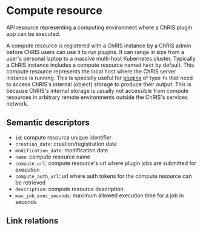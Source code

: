 # Compute resource

API resource representing a computing environment where a ChRIS plugin app can be 
executed.

A compute resource is registered with a ChRIS instance by a ChRIS admin before ChRIS 
users can use it to run plugins. It can range in size from a user's personal laptop to a 
massive multi-host Kubernetes cluster. Typically a ChRIS instance includes a compute 
resource named `host` by default. This compute resource represents the local host 
where the ChRIS server instance is running. This is specially useful for 
[plugins](plugin.md) of type `fs` that need to access ChRIS's internal (object) storage
to produce their output. This is because ChRIS's internal storage is usually not 
accessible from compute resources in arbitrary remote environments outside the ChRIS's 
services network.


## Semantic descriptors

* `id`: compute resource unique identifier
* `creation_date`: creation/registration date
* `modification_date`: modification date
* `name`: compute resource name
* `compute_url`: compute resource's url where plugin jobs are submitted for execution
* `compute_auth_url`: url where auth tokens for the compute resource can be retrieved 
* `description`: compute resource description
* `max_job_exec_seconds`: maximum allowed execution time for a job in seconds


## Link relations